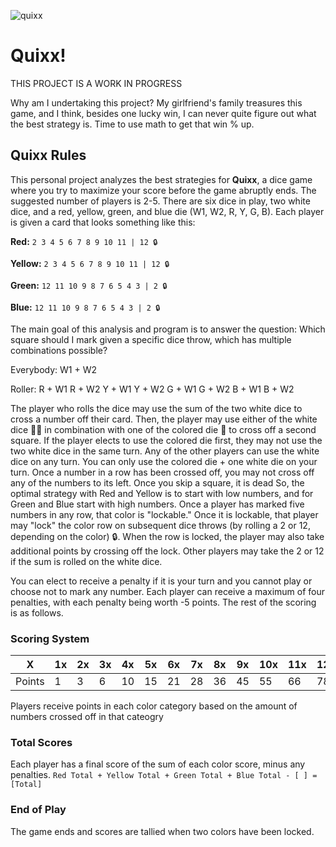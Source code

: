 ![quixx](https://github.com/user-attachments/assets/e0d8c9f6-bba4-45aa-9e51-dcd5cac358f8)
# Quixx!
THIS PROJECT IS A WORK IN PROGRESS

Why am I undertaking this project? My girlfriend's family treasures this game, and I think, besides one lucky win, I can never quite figure out what the best strategy is. Time to use math to get that win % up.

## Quixx Rules
This personal project analyzes the best strategies for **Quixx**, a dice game where you try to maximize your score before the game abruptly ends. The suggested number of players is 2-5. There are six dice in play, two white dice, and a red, yellow, green, and blue die (W1, W2, R, Y, G, B). Each player is given a card that looks something like this:

**Red:**  `2 3 4 5 6 7 8 9 10 11 | 12 🔒`

**Yellow:**  `2 3 4 5 6 7 8 9 10 11 | 12 🔒`

**Green:**  `12 11 10 9 8 7 6 5 4 3 | 2 🔒`

**Blue:**  `12 11 10 9 8 7 6 5 4 3 | 2 🔒`


The main goal of this analysis and program is to answer the question: Which square should I mark given a specific dice throw, which has multiple combinations possible?

Everybody:
W1 + W2

Roller:
R + W1   R + W2
Y + W1   Y + W2
G + W1   G + W2
B + W1   B + W2

The player who rolls the dice may use the sum of the two white dice to cross a number off their card. Then, the player may use either of the white dice 🎲🎲 in combination with one of the colored die 🎲 to cross off a second square. If the player elects to use the colored die first, they may not use the two white dice in the same turn. Any of the other players can use the white dice on any turn. You can only use the colored die + one white die on your turn. Once a number in a row has been crossed off, you may not cross off any of the numbers to its left. Once you skip a square, it is dead So, the optimal strategy with Red and Yellow is to start with low numbers, and for Green and Blue start with high numbers. Once a player has marked five numbers in any row, that color is "lockable." Once it is lockable, that player may "lock" the color row on subsequent dice throws (by rolling a 2 or 12, depending on the color) 🔒. When the row is locked, the player may also take additional points by crossing off the lock. Other players may take the 2 or 12 if the sum is rolled on the white dice. 

You can elect to receive a penalty if it is your turn and you cannot play or choose not to mark any number. Each player can receive a maximum of four penalties, with each penalty being worth -5 points. The rest of the scoring is as follows.

### Scoring System

| X   | 1x | 2x | 3x | 4x | 5x | 6x | 7x | 8x | 9x | 10x | 11x | 12x |
| --- | --- | --- | --- | --- | --- | --- | --- | --- | --- | --- | --- | --- |
| Points | 1 | 3 | 6 | 10 | 15 | 21 | 28 | 36 | 45 | 55 | 66 | 78 |

Players receive points in each color category based on the amount of numbers crossed off in that cateogry

### Total Scores

Each player has a final score of the sum of each color score, minus any penalties. 
`Red Total + Yellow Total + Green Total + Blue Total - [ ] = [Total]`

### End of Play

The game ends and scores are tallied when two colors have been locked.
